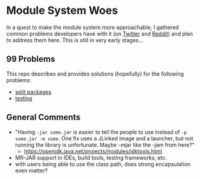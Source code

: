 # Module System Woes

In a quest to make the module system more approachable, I gathered common problems developers have with it (on [Twitter](https://twitter.com/nipafx/status/1405765007200030720) and [Reddit](https://www.reddit.com/r/java/comments/o2jeiv/your_problems_with_java_modules/)) and plan to address them here.
This is still in very early stages...


## 99 Problems

This repo describes and provides solutions (hopefully) for the following problems:

* [split packages](split-packages)
* [testing](testing)


## General Comments

* "Having `-jar some.jar` is easier to tell the people to use instead of `-p some.jar -m some`. One fix uses a JLinked image and a launcher, but not running the library is unfortunate. Maybe -mjar like the -jam from here?"
	* https://openjdk.java.net/projects/modules/jdktools.html
* MR-JAR support in IDEs, build tools, testing frameworks, etc.
* with users being able to use the class path, does strong encapsulation even matter?
